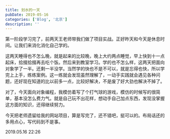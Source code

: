 ```yaml
---
title: 划水的一天
pubDate: 2019-05-16
categories: ['Blog', '北京']
description: ''
---
```


第一阶段学习完了，前两天王老师带我们做了项目实战。正好昨天和今天是休息时间。让我们来消化消化自己学的。

这两天睡得也不怎么晚，就是起来的比较晚，晚上大约两点睡觉，早上快到十一点起床，拾掇拾掇再去吃个饭。然后来到教室学习。学的也不怎么样，这两天把面向对象学了一半。还剩一半没学。当然学的快也不是不可以，就是忘得也快，所以学完上上手，练练案例。这一练就会发现虽然理解了，一动手实践就会遇见各种问题，还好现在知道的比以前多一点，比较好解决，不是废了好大劲也解决不掉了。

对了，今天面向对象编程，我模仿着写了个打气球的游戏，模仿的时候写的很简单，基本没怎么费力气。就是自己玩不出花样，想动手自己加点东西，发现没掌握这方面的知识，还得继续努力。

今天把老师遗留给我的网站项目，算是写完了，还不错吧，挺可以的。布局话还的多用点心，写代码到不是事。

2019.05.16 22:26
